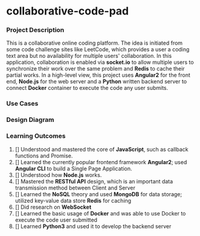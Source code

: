 # collaborative-code-pad

### Project Description
This is a collaborative online coding platform. The idea is initiated from some code challenge sites like LeetCode, which provides a user a coding text area but no availability for multiple users' collaboration. In this application, collaboration is enabled via **socket.io** to allow multiple users to synchronize their work over the same problem and **Redis** to cache their partial works. In a high-level view, this project uses **Angular2** for the front end, **Node.js** for the web server and a **Python** written backend server to connect **Docker** container to execute the code any user submits.

### Use Cases


### Design Diagram


### Learning Outcomes

1. [] Understood and mastered the core of **JavaScript**, such as callback functions and Promise.
2. [] Learned the currently popular frontend framework **Angular2**; used **Angular CLI** to build a Single Page Application.
3. [] Understood how **Node.js** works.
4. [] Mastered the **RESTful API** design, which is an important data transmission method between Client and Server
5. [] Learned the **NoSQL** theory and used **MongoDB** for data storage; utilized key-value data store **Redis** for caching
6. [] Did research on **WebSocket**
7. [] Learned the basic usage of **Docker** and was able to use Docker to execute the code user submitted
8. [] Learned **Python3** and used it to develop the backend server
